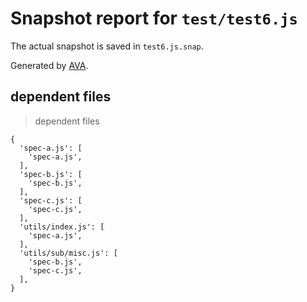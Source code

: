 # Snapshot report for `test/test6.js`

The actual snapshot is saved in `test6.js.snap`.

Generated by [AVA](https://avajs.dev).

## dependent files

> dependent files

    {
      'spec-a.js': [
        'spec-a.js',
      ],
      'spec-b.js': [
        'spec-b.js',
      ],
      'spec-c.js': [
        'spec-c.js',
      ],
      'utils/index.js': [
        'spec-a.js',
      ],
      'utils/sub/misc.js': [
        'spec-b.js',
        'spec-c.js',
      ],
    }
